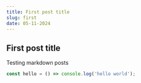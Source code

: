 ```yaml
---
title: First post title
slug: first
date: 05-11-2024
---
```


## First post title

Testing markdown posts

```javascript
const hello = () => console.log('hello world');
```